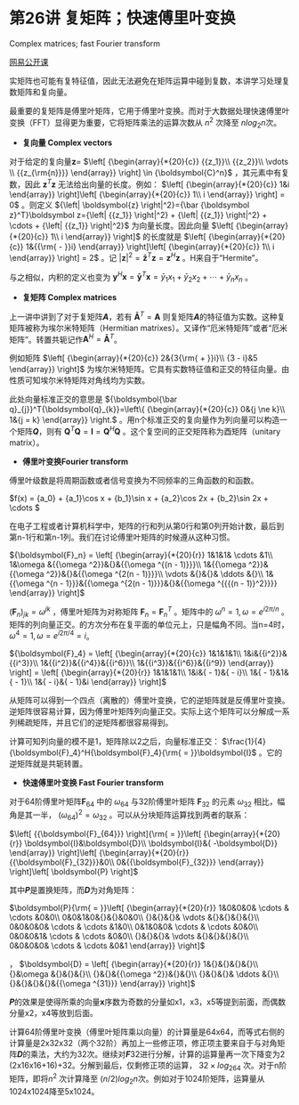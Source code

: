 # 第26讲 复矩阵；快速傅里叶变换

Complex matrices; fast Fourier transform

[网易公开课](http://open.163.com/newview/movie/free?pid=M6V0BQC4M&mid=M6V2B4U77)

实矩阵也可能有复特征值，因此无法避免在矩阵运算中碰到复数，本讲学习处理复数矩阵和复向量。

最重要的复矩阵是傅里叶矩阵，它用于傅里叶变换。而对于大数据处理快速傅里叶变换（FFT）显得更为重要，它将矩阵乘法的运算次数从 $n^2$ 次降至 $nlog_2n$次。

- **复向量 Complex vectors**

对于给定的复向量**z**= $\left[ {\begin{array}{*{20}{c}} {{z_1}}\\ {{z_2}}\\  \vdots \\ {{z_{\rm{n}}}} \end{array}} \right] \in {\boldsymbol{C}^n}$ ，其元素中有复数，因此 $\boldsymbol{z}^T\boldsymbol{z}$ 无法给出向量的长度。例如： $\left[ {\begin{array}{*{20}{c}} 1&i \end{array}} \right]\left[ {\begin{array}{*{20}{c}} 1\\ i \end{array}} \right] = 0$ 。则定义 ${\left| \boldsymbol{z} \right|^2}={\bar {\boldsymbol z}^T}\boldsymbol z={\left| {{z_1}} \right|^2} + {\left| {{z_1}} \right|^2} +  \cdots  + {\left| {{z_1}} \right|^2}$ 为向量长度。因此向量 $\left[ {\begin{array}{*{20}{c}} 1\\ i \end{array}} \right]$ 的长度就是 $\left[ {\begin{array}{*{20}{c}} 1&{{\rm{ - }}i} \end{array}} \right]\left[ {\begin{array}{*{20}{c}} 1\\ i \end{array}} \right] = 2$ 。记 $\left| \boldsymbol{z} \right|^2=\boldsymbol{\bar z}^T\boldsymbol{z}={\boldsymbol{z}^H}\boldsymbol{z}$ 。H来自于“Hermite”。

与之相似，内积的定义也变为 ${\boldsymbol{y}^H}\boldsymbol{x}={\boldsymbol{\bar y}^T}\boldsymbol{x}={\bar y_1}{x_1} + {\bar y_2}{x_2} +  \cdots  + {\bar y_n}{x_n}$ 。

- **复矩阵 Complex matrices**

上一讲中讲到了对于复矩阵***A***，若有 $\boldsymbol{\bar A}^T=\boldsymbol{A}$ 则复矩阵***A***的特征值为实数。这种复矩阵被称为埃尔米特矩阵（Hermitian matrixes）。又译作“厄米特矩阵”或者“厄米矩阵”。转置共轭记作$\boldsymbol{A}^H=\boldsymbol{\bar A}^T$。

例如矩阵 $\left[ {\begin{array}{*{20}{c}} 2&{3{\rm{ + }}i}\\ {3 - i}&5 \end{array}} \right]$ 为埃尔米特矩阵。它具有实数特征值和正交的特征向量。由性质可知埃尔米特矩阵对角线均为实数。

此处向量标准正交的意思是 ${\boldsymbol{\bar q}_{j}}^T{\boldsymbol{q}_{k}}=\left\{ {\begin{array}{*{20}{c}} 0&{j \ne k}\\ 1&{j = k} \end{array}} \right.$ 。用n个标准正交的复向量作为列向量可以构造一个矩阵***Q***，则有 ${\boldsymbol{Q}^T}\boldsymbol{Q} =\boldsymbol{I} = {\boldsymbol{Q}^H}\boldsymbol{Q}$ 。这个复空间的正交矩阵称为酉矩阵（unitary matrix）。

- **傅里叶变换Fourier transform**

傅里叶级数是将周期函数或者信号变换为不同频率的三角函数的和函数。

$f(x) = {a_0} + {a_1}\cos x + {b_1}\sin x + {a_2}\cos 2x + {b_2}\sin 2x +  \cdots $ 

在电子工程或者计算机科学中，矩阵的行和列从第0行和第0列开始计数，最后到第n-1行和第n-1列。我们在讨论傅里叶矩阵的时候遵从这种习惯。

${\boldsymbol{F}_n} = \left[ {\begin{array}{*{20}{r}} 1&1&1& \cdots &1\\ 1&\omega &{{\omega ^2}}&{}&{{\omega ^{(n - 1)}}}\\ 1&{{\omega ^2}}&{{\omega ^2}}&{}&{{\omega ^{2(n - 1)}}}\\  \vdots &{}&{}& \ddots &{}\\ 1&{{\omega ^{n - 1}}}&{{\omega ^{2(n - 1)}}}&{}&{{\omega ^{{{(n - 1)}^2}}}} \end{array}} \right]$ 

$(\boldsymbol{F}_n)_{jk}=\omega^{jk}$ ，傅里叶矩阵为对称矩阵 $\boldsymbol{F}_n=\boldsymbol{F}_n^T$ 。矩阵中的 $\omega^n=1,\omega=e^{i2\pi/n}$ 。矩阵的列向量正交。的方次分布在复平面的单位元上，只是幅角不同。当n=4时，$\omega^4=1,\omega=e^{i2\pi/4}=i$。

${\boldsymbol{F}_4} = \left[ {\begin{array}{*{20}{c}} 1&1&1&1\\ 1&i&{{i^2}}&{{i^3}}\\ 1&{{i^2}}&{{i^4}}&{{i^6}}\\ 1&{{i^3}}&{{i^6}}&{{i^9}} \end{array}} \right] = \left[ {\begin{array}{*{20}{r}} 1&1&1&1\\ 1&i&{ - 1}&{ - i}\\ 1&{ - 1}&1&{ - 1}\\ 1&{ - i}&{ - 1}&i \end{array}} \right]$ 

从矩阵可以得到一个四点（离散的）傅里叶变换，它的逆矩阵就是反傅里叶变换。逆矩阵很容易计算，因为傅里叶矩阵列向量正交。实际上这个矩阵可以分解成一系列稀疏矩阵，并且它们的逆矩阵都很容易得到。

计算可知列向量的模不是1，矩阵除以2之后，向量标准正交： $\frac{1}{4}{\boldsymbol{F}_4}^H{\boldsymbol{F}_4}{\rm{ = }}\boldsymbol{I}$ 。它的逆矩阵就是共轭转置。

- **快速傅里叶变换 Fast Fourier transform**

对于64阶傅里叶矩阵$\boldsymbol{F}_{64}$ 中的 $\omega_{64}$ 与32阶傅里叶矩阵 $\boldsymbol{F}_{32}$ 的元素 $\omega_{32}$ 相比，幅角是其一半， $(\omega_{64})^2=\omega_{32}$ 。可以从分块矩阵运算找到两者的联系：

$\left[ {{\boldsymbol{F}_{64}}} \right]{\rm{ = }}\left[ {\begin{array}{*{20}{r}} \boldsymbol{I}&\boldsymbol{D}\\ \boldsymbol{I}&{ -\boldsymbol{D}} \end{array}} \right]\left[ {\begin{array}{*{20}{r}} {{\boldsymbol{F}_{32}}}&0\\ 0&{{\boldsymbol{F}_{32}}} \end{array}} \right]\left[ \boldsymbol{P} \right]$ 

其中***P***是置换矩阵，而***D***为对角矩阵：

$\boldsymbol{P}{\rm{ = }}\left[ {\begin{array}{*{20}{r}} 1&0&0&0& \cdots & \cdots &0&0\\ 0&0&1&0&{}&{}&0&0\\ {}&{}&{}& \vdots &{}&{}&{}&{}\\ 0&0&0&0& \cdots & \cdots &1&0\\ 0&1&0&0& \cdots & \cdots &0&0\\ 0&0&0&1& \cdots & \cdots &0&0\\ {}&{}&{}& \vdots &{}&{}&{}&{}\\ 0&0&0&0& \cdots & \cdots &0&1 \end{array}} \right]$ 

， $\boldsymbol{D} = \left[ {\begin{array}{*{20}{r}} 1&{}&{}&{}&{}\\ {}&\omega &{}&{}&{}\\ {}&{}&{{\omega ^2}}&{}&{}\\ {}&{}&{}& \ddots &{}\\ {}&{}&{}&{}&{{\omega ^{31}}} \end{array}} \right]$ 

***P***的效果是使得所乘的向量**x**序数为奇数的分量如x1，x3，x5等提到前面，而偶数分量x2，x4等放到后面。

计算64阶傅里叶变换（傅里叶矩阵乘以向量）的计算量是64x64，而等式右侧的计算量是2x32x32（两个32阶）再加上一些修正项，修正项主要来自于与对角矩阵***D***的乘法，大约为32次。继续对***F***32进行分解，计算的运算量再一次下降变为2 (2x16x16+16)+32。分解到最后，仅剩修正项的运算， $32\times log_264$ 次。对于n阶矩阵，即将$n^2$ 次计算降至 $(n/2)log_2n$次。例如对于1024阶矩阵，运算量从1024x1024降至5x1024。



